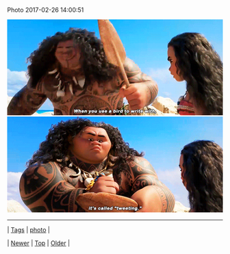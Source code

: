 <!--
title: Photo 2017-02-26 14
date: 2020-06-28T15:27:00.151Z
tags: photo
-->


Photo 2017-02-26 14:00:51

![](157733532502-0.gif)
![](157733532502-1.gif)

<!--BOTTOM-POST-NAVIGATION-->
---

| [Tags](tags.md) | [photo](tag-photo.md) |

| [Newer](157694642204.md) | [Top](index.md) | [Older](157815903257.md) |